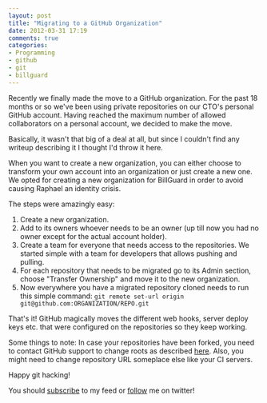 ```yaml
---
layout: post
title: "Migrating to a GitHub Organization"
date: 2012-03-31 17:19
comments: true
categories: 
- Programming
- github
- git
- billguard
---
```


Recently we finally made the move to a GitHub organization. For the past 18 months or so we've been using private repositories on our CTO's personal GitHub account. Having reached the maximum number of allowed collaborators on a personal account, we decided to make the move.

Basically, it wasn't that big of a deal at all, but since I couldn't find any writeup describing it I thought I'd throw it here.

When you want to create a new organization, you can either choose to transform your own account into an organization or just create a new one. We opted for creating a new organization for BillGuard in order to avoid causing Raphael an identity crisis.

The steps were amazingly easy:

   1. Create a new organization.
   2. Add to its owners whoever needs to be an owner (up till now you had no owner except for the actual account holder).
   3. Create a team for everyone that needs access to the repositories. We started simple with a team for developers that allows pushing and pulling.
   4. For each repository that needs to be migrated go to its Admin section, choose "Transfer Ownership" and move it to the new organization.
   5. Now everywhere you have a migrated repository cloned needs to run this simple command: `git remote set-url origin git@github.com:ORGANIZATION/REPO.git`

That's it! GitHub magically moves the different web hooks, server deploy keys etc. that were configured on the repositories so they keep working.

Some things to note: In case your repositories have been forked, you need to contact GitHub support to change roots as described [here](http://help.github.com/move-a-repo/). Also, you might need to change repository URL someplace else like your CI servers.

Happy git hacking!

You should [subscribe](http://feeds.feedburner.com/TheCodeDump) to my feed or [follow](http://twitter.com/avivby) me on twitter!
